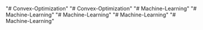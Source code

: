 "# Convex-Optimization" 
"# Convex-Optimization" 
"# Machine-Learning" 
"# Machine-Learning" 
"# Machine-Learning" 
"# Machine-Learning" 
"# Machine-Learning" 

